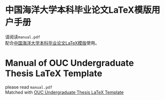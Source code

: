# 中国海洋大学本科毕业论文LaTeX模版用户手册
请阅读`manual.pdf`  
配合[中国海洋大学本科毕业论文LaTeX模版](https://github.com/OSOUC/UndergraduateThesisLaTeXTemplate)使用。

# Manual of OUC Undergraduate Thesis LaTeX Template
please read `manual.pdf`  
Matched with [OUC Undergraduate Thesis LaTeX Template](https://github.com/OSOUC/UndergraduateThesisLaTeXTemplate)